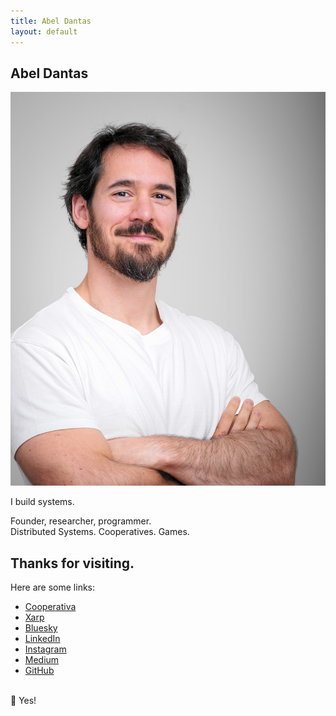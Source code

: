```yaml
---
title: Abel Dantas
layout: default
---
```


## Abel Dantas

![A light-skinned man in his mid-30s with dark brown, slightly wavy hair and a well-groomed beard stands against a neutral gray background. His eyes are deep-set and dark, and he has a confident, warm smile. He is wearing a plain white T-shirt and has a relaxed posture with his arms crossed. His muscular arms and lightly tanned skin suggest an active lifestyle. His expression is approachable and self-assured, conveying a sense of quiet confidence (AI generated).](assets/abel-dantas.jpg)


I build systems.

Founder, researcher, programmer. <br>
Distributed Systems. Cooperatives. Games.

<!-- _"It is better to light a match than to curse the darkness"_ (Unknown) -->

## Thanks for visiting.
Here are some links:

- [Cooperativa](https://cpds.pt/)
- [Xarp](https://xarp.pt/)
- [Bluesky](https://bsky.app/profile/abeldantas.bsky.social)
- [LinkedIn](https://linkedin.com/in/abel-dantas)
- [Instagram](https://www.instagram.com/affdantas/)
- [Medium](https://medium.com/@dantas.abel)
- [GitHub](https://github.com/abeldantas)

<br>
🔮 Yes!

